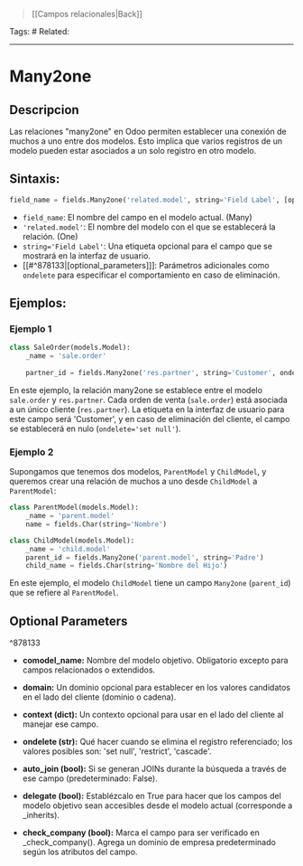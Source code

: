 >[[Campos relacionales|Back]]

Tags: #
Related: 

___

# Many2one

## **Descripcion**

Las relaciones "many2one" en Odoo permiten establecer una conexión de muchos a uno entre dos modelos. Esto implica que varios registros de un modelo pueden estar asociados a un solo registro en otro modelo.

## **Sintaxis:**

```python
field_name = fields.Many2one('related.model', string='Field Label', [optional_parameters])
```

- `field_name`: El nombre del campo en el modelo actual. (Many)
- `'related.model'`: El nombre del modelo con el que se establecerá la relación. (One)
- `string='Field Label'`: Una etiqueta opcional para el campo que se mostrará en la interfaz de usuario.
- [[#^878133|[optional_parameters]]]: Parámetros adicionales como `ondelete` para especificar el comportamiento en caso de eliminación.

## **Ejemplos:**

### Ejemplo 1

```python
class SaleOrder(models.Model):
    _name = 'sale.order'
    
    partner_id = fields.Many2one('res.partner', string='Customer', ondelete='set null', index=True)

```

En este ejemplo, la relación many2one se establece entre el modelo `sale.order` y `res.partner`. Cada orden de venta (`sale.order`) está asociada a un único cliente (`res.partner`). La etiqueta en la interfaz de usuario para este campo será 'Customer', y en caso de eliminación del cliente, el campo se establecerá en nulo (`ondelete='set null'`).

### Ejemplo 2

Supongamos que tenemos dos modelos, `ParentModel` y `ChildModel`, y queremos crear una relación de muchos a uno desde `ChildModel` a `ParentModel`:

```python
class ParentModel(models.Model):
    _name = 'parent.model'
    name = fields.Char(string='Nombre')

class ChildModel(models.Model):
    _name = 'child.model'
    parent_id = fields.Many2one('parent.model', string='Padre')
    child_name = fields.Char(string='Nombre del Hijo')
```

En este ejemplo, el modelo `ChildModel` tiene un campo `Many2one` (`parent_id`) que se refiere al `ParentModel`.
## Optional Parameters

^878133

- **comodel_name:**
	  Nombre del modelo objetivo. Obligatorio excepto para campos relacionados o extendidos.

- **domain:**
	  Un dominio opcional para establecer en los valores candidatos en el lado del cliente (dominio o cadena).

- **context (dict):**
	  Un contexto opcional para usar en el lado del cliente al manejar ese campo.

- **ondelete (str):**
	  Qué hacer cuando se elimina el registro referenciado; los valores posibles son: 'set null', 'restrict', 'cascade'.

- **auto_join (bool):**
	  Si se generan JOINs durante la búsqueda a través de ese campo (predeterminado: False).

- **delegate (bool):**
	  Establézcalo en True para hacer que los campos del modelo objetivo sean accesibles desde el modelo actual (corresponde a _inherits).

- **check_company (bool):**
	  Marca el campo para ser verificado en _check_company(). Agrega un dominio de empresa predeterminado según los atributos del campo.
